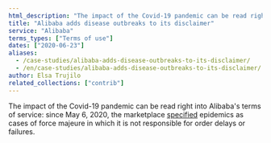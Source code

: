 ```yaml
---
html_description: "The impact of the Covid-19 pandemic can be read right into Alibaba's terms of service: since May 6, 2020, the marketplace specified epidemics as cases of force majeure in which it is not responsible for order delays or failures."
title: "Alibaba adds disease outbreaks to its disclaimer"
service: "Alibaba"
terms_types: ["Terms of use"]
dates: ["2020-06-23"]
aliases:
  - /case-studies/alibaba-adds-disease-outbreaks-to-its-disclaimer/
  - /en/case-studies/alibaba-adds-disease-outbreaks-to-its-disclaimer/
author: Elsa Trujilo
related_collections: ["contrib"]
---
```


The impact of the Covid-19 pandemic can be read right into Alibaba's terms of service: since May 6, 2020, the marketplace <a target="_blank" rel="noopener" href="https://github.com/ambanum/CGUs-data/commit/37503cb23">specified</a> epidemics as cases of force majeure in which it is not responsible for order delays or failures.
